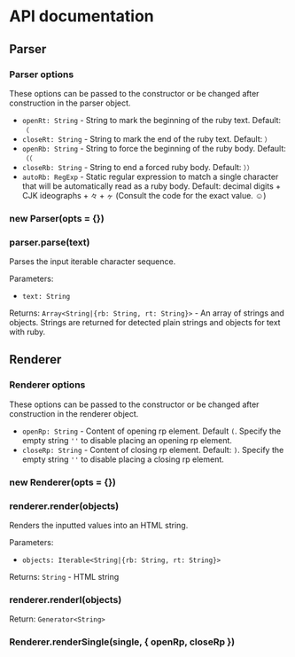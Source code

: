 # API documentation

## Parser

### Parser options

These options can be passed to the constructor or be changed after construction in the parser object.

* `openRt: String` - String to mark the beginning of the ruby text. Default: `（`
* `closeRt: String` - String to mark the end of the ruby text. Default: `）`
* `openRb: String` - String to force the beginning of the ruby body. Default: `（（`
* `closeRb: String` - String to end a forced ruby body. Default: `））`
* `autoRb: RegExp` - Static regular expression to match a single character that will be automatically read as a ruby body. Default: decimal digits + CJK ideographs + `々` + `ヶ` (Consult the code for the exact value. ☺)

### new Parser(opts = {})

### parser.parse(text)

Parses the input iterable character sequence.

Parameters:
* `text: String`

Returns: `Array<String|{rb: String, rt: String}>` - An array of strings and objects. Strings are returned for detected plain strings and objects for text with ruby.

## Renderer

### Renderer options

These options can be passed to the constructor or be changed after construction in the renderer object.

* `openRp: String` - Content of opening rp element. Default `(`. Specify the empty string `''` to disable placing an opening rp element.
* `closeRp: String` - Content of closing rp element. Default: `)`. Specify the empty string `''` to disable placing a closing rp element.

### new Renderer(opts = {})

### renderer.render(objects)

Renders the inputted values into an HTML string.

Parameters:
* `objects: Iterable<String|{rb: String, rt: String}>`

Returns: `String` - HTML string

### renderer.renderI(objects)

Return: `Generator<String>`

### Renderer.renderSingle(single, { openRp, closeRp })
